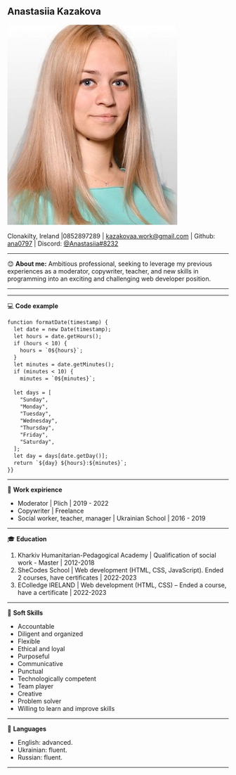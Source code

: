 **Anastasiia Kazakova**
---
![my photo](/Kazakova.jpg)

Clonakilty, Ireland |0852897289 | kazakovaa.work@gmail.com | Github: [ana0797](https://github.com/ana0797) | Discord: [@Anastasiia#8232](Anastasiia#8232)

---
:blush: __About me:__
Ambitious professional, seeking to leverage my previous experiences as a moderator, copywriter, teacher, and new skills in programming into an exciting and challenging web developer position.

---
---
:computer: **Code example**
```
function formatDate(timestamp) {
  let date = new Date(timestamp);
  let hours = date.getHours();
  if (hours < 10) {
    hours = `0${hours}`;
  }
  let minutes = date.getMinutes();
  if (minutes < 10) {
    minutes = `0${minutes}`;
  
  let days = [
    "Sunday",
    "Monday",
    "Tuesday",
    "Wednesday",
    "Thursday",
    "Friday",
    "Saturday",
  ];
  let day = days[date.getDay()];
  return `${day} ${hours}:${minutes}`;
}}
```

---
:office: **Work expirience**
- Moderator | Plich | 2019 - 2022
- Copywriter | Freelance 
- Social worker, teacher, manager | Ukrainian School | 2016 - 2019 

---
:mortar_board: **Education**
1. Kharkiv Humanitarian-Pedagogical Academy | Qualification of social work - Master | 2012-2018
2. SheCodes School | Web development (HTML, CSS, JavaScript). Ended 2 courses, have certificates | 2022-2023
3. EColledge IRELAND | Web development (HTML, CSS) – Ended a course, have a certificate | 2022-2023

---
:woman: **Soft Skills**

- Accountable
- Diligent and organized 
- Flexible
- Ethical and loyal
- Purposeful
- Communicative
- Punctual
- Technologically competent
- Team player
- Creative
- Problem solver
- Willing to learn and improve skills

---
:loudspeaker: **Languages**
- English: advanced.
- Ukrainian: fluent.
- Russian: fluent.

---